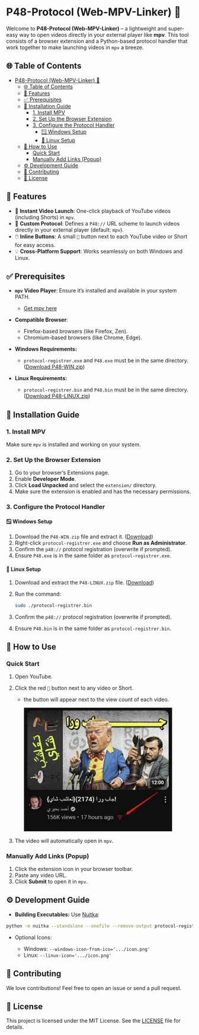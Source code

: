 # P48-Protocol (Web-MPV-Linker) 🚀

Welcome to **P48-Protocol (Web-MPV-Linker)** – a lightweight and super-easy way to open videos directly in your external player like **mpv**. This tool consists of a browser extension and a Python-based protocol handler that work together to make launching videos in `mpv` a breeze.

## 🌐 Table of Contents

- [P48-Protocol (Web-MPV-Linker) 🚀](#p48-protocol-web-mpv-linker-)
  - [🌐 Table of Contents](#-table-of-contents)
  - [🌟 Features](#-features)
  - [✅ Prerequisites](#-prerequisites)
  - [🚀 Installation Guide](#-installation-guide)
    - [1. Install MPV](#1-install-mpv)
    - [2. Set Up the Browser Extension](#2-set-up-the-browser-extension)
    - [3. Configure the Protocol Handler](#3-configure-the-protocol-handler)
      - [🪟 Windows Setup](#-windows-setup)
      - [🐧 Linux Setup](#-linux-setup)
  - [📌 How to Use](#-how-to-use)
    - [Quick Start](#quick-start)
    - [Manually Add Links (Popup)](#manually-add-links-popup)
  - [⚙️ Development Guide](#️-development-guide)
  - [🤝 Contributing](#-contributing)
  - [📜 License](#-license)

## 🌟 Features

- 🚀 **Instant Video Launch**: One-click playback of YouTube videos (including Shorts) in `mpv`.
- 🔗 **Custom Protocol**: Defines a `P48://` URL scheme to launch videos directly in your external player (default: `mpv`).
- 🖱️ **Inline Buttons**: A small `🔻` button next to each YouTube video or Short for easy access.
- 💡 **Cross-Platform Support**: Works seamlessly on both Windows and Linux.

## ✅ Prerequisites

- **`mpv` Video Player**: Ensure it’s installed and available in your system PATH.

  - [Get mpv here](https://mpv.io/installation/)

- **Compatible Browser**:

  - Firefox-based browsers (like Firefox, Zen).
  - Chromium-based browsers (like Chrome, Edge).

- **Windows Requirements:**

  - `protocol-registrer.exe` and `P48.exe` must be in the same directory. ([Download P48-WIN.zip](https://github.com/MDallah/p48-protocol-web-mpv-linker/releases))

- **Linux Requirements:**

  - `protocol-registrer.bin` and `P48.bin` must be in the same directory. ([Download P48-LINUX.zip](https://github.com/MDallah/p48-protocol-web-mpv-linker/releases))

## 🚀 Installation Guide

### 1. Install MPV

Make sure `mpv` is installed and working on your system.

### 2. Set Up the Browser Extension

1. Go to your browser’s Extensions page.
2. Enable **Developer Mode**.
3. Click **Load Unpacked** and select the `extension/` directory.
4. Make sure the extension is enabled and has the necessary permissions.

### 3. Configure the Protocol Handler

#### 🪟 Windows Setup

1. Download the `P48-WIN.zip` file and extract it. ([Download](https://github.com/MDallah/p48-protocol-web-mpv-linker/releases))
2. Right-click `protocol-registrer.exe` and choose **Run as Administrator**.
3. Confirm the `p48://` protocol registration (overwrite if prompted).
4. Ensure `P48.exe` is in the same folder as `protocol-registrer.exe`.

#### 🐧 Linux Setup

1. Download and extract the `P48-LINUX.zip` file. ([Download](https://github.com/MDallah/p48-protocol-web-mpv-linker/releases))
2. Run the command:

   ```bash
   sudo ./protocol-registrer.bin
   ```

3. Confirm the `p48://` protocol registration (overwrite if prompted).
4. Ensure `P48.bin` is in the same folder as `protocol-registrer.bin`.

## 📌 How to Use

### Quick Start

1. Open YouTube.
2. Click the red `🔻` button next to any video or Short.

   - the button will appear next to the view count of each video.

     <img src="./imgs/yt-btn-preview.png" alt="yt-btn-preview" width="400"/>

3. The video will automatically open in `mpv`.

### Manually Add Links (Popup)

1. Click the extension icon in your browser toolbar.
2. Paste any video URL.
3. Click **Submit** to open it in `mpv`.

## ⚙️ Development Guide

- **Building Executables:** Use [Nuitka](https://nuitka.net/):

```bash
python -m nuitka --standalone --onefile --remove-output protocol-registrer.py
```

- Optional Icons:

  - Windows: `--windows-icon-from-ico='.../icon.png'`
  - Linux: `--linux-icon='.../icon.png'`

## 🤝 Contributing

We love contributions! Feel free to open an issue or send a pull request.

## 📜 License

This project is licensed under the MIT License. See the [LICENSE](LICENSE) file for details.
